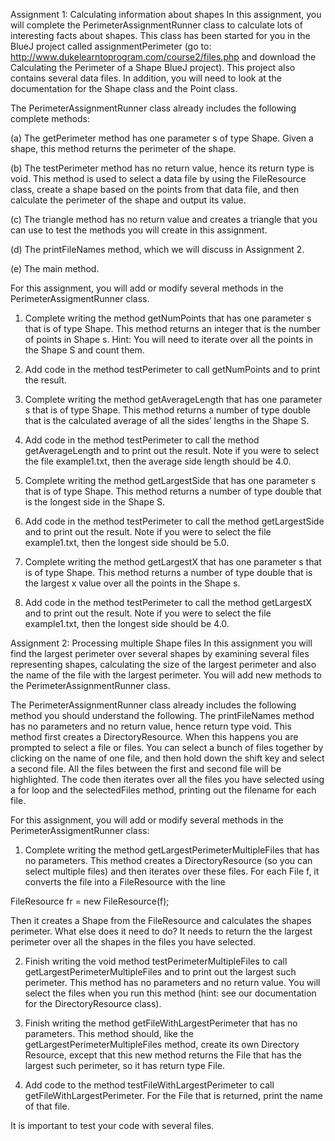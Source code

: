 Assignment 1: Calculating information about shapes
In this assignment, you will complete the PerimeterAssignmentRunner class to calculate lots of interesting facts about shapes. This class has been started for you in the BlueJ project called assignmentPerimeter (go to: http://www.dukelearntoprogram.com/course2/files.php and download the Calculating the Perimeter of a Shape BlueJ project). This project also contains several data files. In addition, you will need to look at the documentation for the Shape class and the Point class.

The PerimeterAssignmentRunner class already includes the following complete methods:

(a) The getPerimeter method has one parameter s of type Shape. Given a shape, this method returns the perimeter of the shape. 

(b) The testPerimeter method has no return value, hence its return type is void. This method is used to select a data file by using the FileResource class, create a shape based on the points from that data file, and then calculate the perimeter of the shape and output its value. 

(c) The triangle method has no return value and creates a triangle that you can use to test the methods you will create in this assignment.

(d) The printFileNames method, which we will discuss in Assignment 2.

(e) The main method.

For this assignment, you will add or modify several methods in the PerimeterAssigmentRunner class.

1. Complete writing the method getNumPoints that has one parameter s that is of type Shape. This method  returns an integer that is the number of points in Shape s. Hint: You will need to iterate over all the points in the Shape S and count them.

2. Add code in the method testPerimeter to call getNumPoints and to print the result.

3. Complete writing the method getAverageLength that has one parameter s that is of type Shape. This method returns a number of type double that is the calculated average of all the sides’ lengths in the Shape S.

4. Add code in the method testPerimeter to call the method getAverageLength and to print out the result. Note if you were to select the file example1.txt, then the average side length should be 4.0.

5. Complete writing the method getLargestSide that has one parameter s that is of type Shape. This method returns a number of type double that is the longest side in the Shape S.

6. Add code in the method testPerimeter to call the method getLargestSide and to print out the result. Note if you were to select the file example1.txt, then the longest side should be 5.0.

7. Complete writing the method getLargestX that has one parameter s that is of type Shape. This method returns a number of type double that is the largest x value over all the points in the Shape s.

8. Add code in the method testPerimeter to call the method getLargestX and to print out the result. Note if you were to select the file example1.txt, then the longest side should be 4.0.

Assignment 2: Processing multiple Shape files
In this assignment you will find the largest perimeter over several shapes by examining several files representing shapes, calculating the size of the largest perimeter and also the name of the file with the largest perimeter. You will add new methods to the PerimeterAssignmentRunner class.

The PerimeterAssignmentRunner class already includes the following method you should understand the following. The printFileNames method has no parameters and no return value, hence return type void. This method first creates a DirectoryResource. When this happens you are prompted to select a file or files. You can select a bunch of files together by clicking on the name of one file, and then hold down the shift key and select a second file. All the files between the first and second file will be highlighted. The code then iterates over all the files you have selected using a for loop and the selectedFiles method, printing out the filename for each file.

For this assignment, you will add or modify several methods in the PerimeterAssigmentRunner class:

1. Complete writing the method getLargestPerimeterMultipleFiles that has no parameters. This method creates a DirectoryResource (so you can select multiple files) and then iterates over these files. For each File f, it converts the file into a FileResource with the line

FileResource fr = new FileResource(f);    

Then it creates a Shape from the FileResource and calculates the shapes perimeter. What else does it need to do? It needs to return the the largest perimeter over all the shapes in the files you have selected.

2. Finish writing the void method testPerimeterMultipleFiles to call getLargestPerimeterMultipleFiles and to print out the largest such perimeter. This method has no parameters and no return value. You will select the files when you run this method (hint: see our documentation for the DirectoryResource class).

3. Finish writing the method getFileWithLargestPerimeter that has no parameters. This method should, like the getLargestPerimeterMultipleFiles method, create its own Directory Resource, except that this new method returns the File that has the largest such perimeter, so it has return type File.

4. Add code to the method testFileWithLargestPerimeter to call getFileWithLargestPerimeter. For the File that is returned, print the name of that file.

It is important to test your code with several files. 
